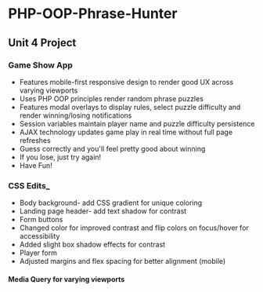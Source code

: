 # PHP-OOP-Phrase-Hunter

## Unit 4 Project

### Game Show App

* Features mobile-first responsive design to render good UX across varying viewports
* Uses PHP OOP principles render random phrase puzzles
* Features modal overlays to display rules, select puzzle difficulty and render winning/losing notifications
* Session variables maintain player name and puzzle difficulty persistence
* AJAX technology updates game play in real time without full page refreshes
* Guess correctly and you'll feel pretty good about winning
* If you lose, just try again!
* Have Fun!

### CSS Edits_

* Body background- add CSS gradient for unique coloring
* Landing page header- add text shadow for contrast
* Form buttons
 * Changed color for improved contrast and flip colors on focus/hover for accessibility
 * Added slight box shadow effects for contrast
* Player form
 * Adjusted margins and flex spacing for better alignment (mobile)

#### Media Query for varying viewports
